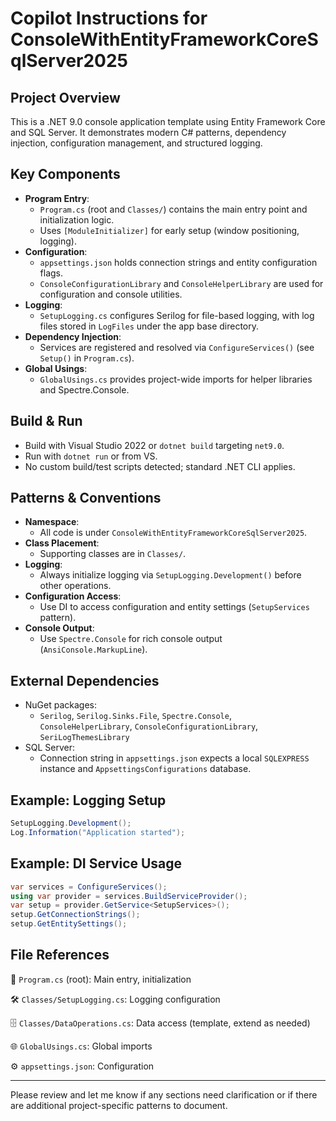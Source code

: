 # Copilot Instructions for ConsoleWithEntityFrameworkCoreSqlServer2025

## Project Overview

This is a .NET 9.0 console application template using Entity Framework Core and SQL Server. It demonstrates modern C# patterns, dependency injection, configuration management, and structured logging.

## Key Components

- **Program Entry**:  
  - `Program.cs` (root and `Classes/`) contains the main entry point and initialization logic.
  - Uses `[ModuleInitializer]` for early setup (window positioning, logging).
- **Configuration**:  
  - `appsettings.json` holds connection strings and entity configuration flags.
  - `ConsoleConfigurationLibrary` and `ConsoleHelperLibrary` are used for configuration and console utilities.
- **Logging**:  
  - `SetupLogging.cs` configures Serilog for file-based logging, with log files stored in `LogFiles` under the app base directory.
- **Dependency Injection**:  
  - Services are registered and resolved via `ConfigureServices()` (see `Setup()` in `Program.cs`).
- **Global Usings**:  
  - `GlobalUsings.cs` provides project-wide imports for helper libraries and Spectre.Console.

## Build & Run

- Build with Visual Studio 2022 or `dotnet build` targeting `net9.0`.
- Run with `dotnet run` or from VS.
- No custom build/test scripts detected; standard .NET CLI applies.

## Patterns & Conventions

- **Namespace**:  
  - All code is under `ConsoleWithEntityFrameworkCoreSqlServer2025`.
- **Class Placement**:  
  - Supporting classes are in `Classes/`.
- **Logging**:  
  - Always initialize logging via `SetupLogging.Development()` before other operations.
- **Configuration Access**:  
  - Use DI to access configuration and entity settings (`SetupServices` pattern).
- **Console Output**:  
  - Use `Spectre.Console` for rich console output (`AnsiConsole.MarkupLine`).

## External Dependencies

- NuGet packages:  
  - `Serilog`, `Serilog.Sinks.File`, `Spectre.Console`, `ConsoleHelperLibrary`, `ConsoleConfigurationLibrary`, `SeriLogThemesLibrary`
- SQL Server:  
  - Connection string in `appsettings.json` expects a local `SQLEXPRESS` instance and `AppsettingsConfigurations` database.

## Example: Logging Setup

```csharp
SetupLogging.Development();
Log.Information("Application started");
```

## Example: DI Service Usage

```csharp
var services = ConfigureServices();
using var provider = services.BuildServiceProvider();
var setup = provider.GetService<SetupServices>();
setup.GetConnectionStrings();
setup.GetEntitySettings();
```

## File References

📄 `Program.cs` (root): Main entry, initialization

🛠️ `Classes/SetupLogging.cs`: Logging configuration

🗄️ `Classes/DataOperations.cs`: Data access (template, extend as needed)

🌐 `GlobalUsings.cs`: Global imports

⚙️ `appsettings.json`: Configuration

---

Please review and let me know if any sections need clarification or if there are additional project-specific patterns to document.
